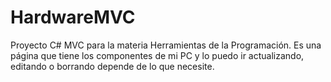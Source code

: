 # HardwareMVC
Proyecto C# MVC para la materia Herramientas de la Programación. Es una página que tiene los componentes de mi PC y lo puedo ir actualizando, editando o borrando depende de lo que necesite.
